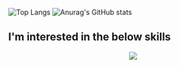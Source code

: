 <!--
**Masahito-I/Masahito-I** is a ✨ _special_ ✨ repository because its `README.md` (this file) appears on your GitHub profile.

Here are some ideas to get you started:

- 🔭 I’m currently working on ...
- 🌱 I’m currently learning ...
- 👯 I’m looking to collaborate on ...
- 🤔 I’m looking for help with ...
- 💬 Ask me about ...
- 📫 How to reach me: ...
- 😄 Pronouns: ...
- ⚡ Fun fact: ...
-->

![Top Langs](https://github-readme-stats.vercel.app/api/top-langs/?username=Masahito-I&theme=vue-dark&&layout=compact) ![Anurag's GitHub stats](https://github-readme-stats.vercel.app/api?username=Masahito-I&count_private=true&theme=tokyonight)
## I'm interested in the below skills
<p align="center">
  <a href="https://skillicons.dev">
    <img src="https://skillicons.dev/icons?i=js,ts,html,css,java,go,php,react,jquery,materialui,spring,gradle,docker,kubernetes,jenkins,figma,firebase,gcp,wordpress,idea,vscode" />
  </a>
</p>
